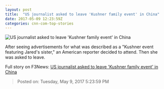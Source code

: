 ```yaml
---
layout: post
title:  "US journalist asked to leave 'Kushner family event' in China"
date: 2017-05-09 12:23:59Z
categories: cnn-com-top-stories
---
```


![US journalist asked to leave 'Kushner family event' in China](http://i2.cdn.cnn.com/cnnnext/dam/assets/170508221040-trump-kushner-event-beijing-eb5-anderson-cooper-360-cnntv-00005307-super-tease.jpg)

After seeing advertisements for what was described as a "Kushner event featuring Jared's sister," an American reporter decided to attend. Then she was asked to leave.


Full story on F3News: [US journalist asked to leave 'Kushner family event' in China](http://www.f3nws.com/n/avhtE)

> Posted on: Tuesday, May 9, 2017 5:23:59 PM
